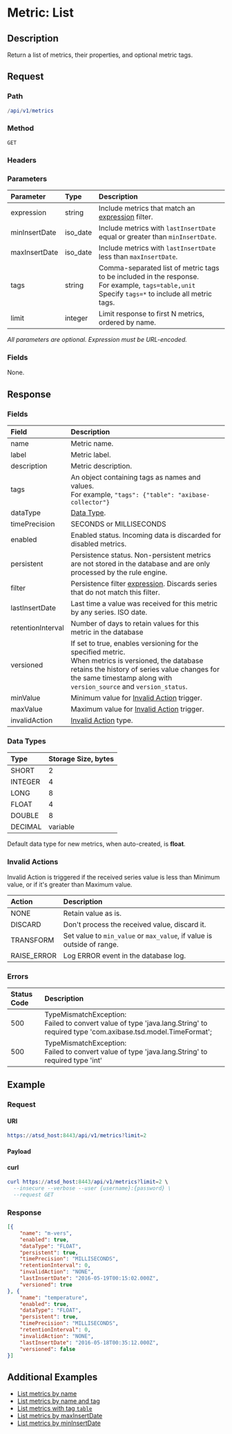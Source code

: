 # Metric: List

## Description 

Return a list of metrics, their properties, and optional metric tags.

## Request

### Path

```elm
/api/v1/metrics
```

### Method

```
GET 
```

### Headers

### Parameters

|**Parameter**|**Type**|**Description**|
|:---|:---|:---|
|expression|string|Include metrics that match an [expression](../expression.md) filter.|
|minInsertDate|iso_date|Include metrics with `lastInsertDate` equal or greater than `minInsertDate`.|
|maxInsertDate|iso_date|Include metrics with `lastInsertDate` less than `maxInsertDate`.|
|tags|string|Comma-separated list of metric tags to be included in the response.<br>For example, `tags=table,unit`<br>Specify `tags=*` to include all metric tags.|
|limit|integer|Limit response to first N metrics, ordered by name.|

_All parameters are optional. Expression must be URL-encoded._

### Fields

None.

## Response 

### Fields

|**Field**|**Description**|
|:---|:---|
|name|Metric name.|
|label|Metric label.|
|description |Metric description.|
|tags|An object containing tags as names and values.<br>For example, `"tags": {"table": "axibase-collector"}`|
|dataType|[Data Type](#data-types).|
|timePrecision|SECONDS or MILLISECONDS|
|enabled|Enabled status. Incoming data is discarded for disabled metrics.|
|persistent |Persistence status. Non-persistent metrics are not stored in the database and are only processed by the rule engine.|
|filter |Persistence filter [expression](../expression.md). Discards series that do not match this filter.|
|lastInsertDate|Last time a value was received for this metric by any series. ISO date.|
|retentionInterval|Number of days to retain values for this metric in the database|
|versioned| If set to true, enables versioning for the specified metric. <br>When metrics is versioned, the database retains the history of series value changes for the same timestamp along with `version_source` and `version_status`.|
|minValue|Minimum value for [Invalid Action](#invalid-actions) trigger.|
|maxValue|Maximum value for [Invalid Action](#invalid-actions) trigger.|
|invalidAction |[Invalid Action](#invalid-actions) type.|

### Data Types

|**Type**|**Storage Size, bytes**|
|:---|:---|
|SHORT|2|
|INTEGER|4|
|LONG|8|
|FLOAT|4|
|DOUBLE|8|
|DECIMAL|variable|

Default data type for new metrics, when auto-created, is **float**. 

### Invalid Actions

 Invalid Action is triggered if the received series value is less than Minimum value, or if it's greater than Maximum value.

|**Action**|**Description**|
|:---|:---|
|NONE|Retain value as is.|
|DISCARD|Don't process the received value, discard it.|
|TRANSFORM|Set value to `min_value` or `max_value`, if value is outside of range.|
|RAISE_ERROR|Log ERROR event in the database log.|

### Errors

|  Status Code  |  Description  |
|:---------------|:---------------|
| 500 |TypeMismatchException: <br>Failed to convert value of type 'java.lang.String' to required type 'com.axibase.tsd.model.TimeFormat';|
| 500 |TypeMismatchException: <br>Failed to convert value of type 'java.lang.String' to required type 'int'|

## Example 

### Request

#### URI

```elm
https://atsd_host:8443/api/v1/metrics?limit=2
```

#### Payload

#### curl

```elm
curl https://atsd_host:8443/api/v1/metrics?limit=2 \
  --insecure --verbose --user {username}:{password} \
  --request GET
```

### Response

```json
[{
	"name": "m-vers",
	"enabled": true,
	"dataType": "FLOAT",
	"persistent": true,
	"timePrecision": "MILLISECONDS",
	"retentionInterval": 0,
	"invalidAction": "NONE",
	"lastInsertDate": "2016-05-19T00:15:02.000Z",
	"versioned": true
}, {
	"name": "temperature",
	"enabled": true,
	"dataType": "FLOAT",
	"persistent": true,
	"timePrecision": "MILLISECONDS",
	"retentionInterval": 0,
	"invalidAction": "NONE",
	"lastInsertDate": "2016-05-18T00:35:12.000Z",
	"versioned": false
}]
```

## Additional Examples

* [List metrics by name](../examples/list-metrics-by-name.md)
* [List metrics by name and tag](../examples/list-metrics-by-name-and-tag.md)
* [List metrics with tag `table`](../examples/list-metrics-with-tag-table.md)
* [List metrics by maxInsertDate](../examples/list-metrics-by-maxinsertdate.md)
* [List metrics by minInsertDate](../examples/list-metrics-by-mininsertdate.md)




